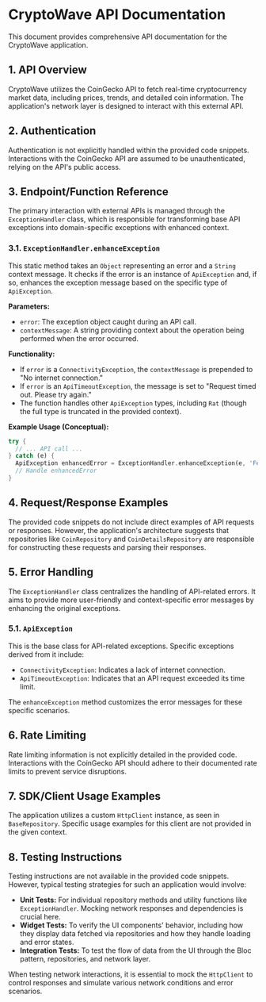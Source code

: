 # CryptoWave API Documentation

This document provides comprehensive API documentation for the CryptoWave application.

## 1. API Overview

CryptoWave utilizes the CoinGecko API to fetch real-time cryptocurrency market data, including prices, trends, and detailed coin information. The application's network layer is designed to interact with this external API.

## 2. Authentication

Authentication is not explicitly handled within the provided code snippets. Interactions with the CoinGecko API are assumed to be unauthenticated, relying on the API's public access.

## 3. Endpoint/Function Reference

The primary interaction with external APIs is managed through the `ExceptionHandler` class, which is responsible for transforming base API exceptions into domain-specific exceptions with enhanced context.

### 3.1. `ExceptionHandler.enhanceException`

This static method takes an `Object` representing an error and a `String` context message. It checks if the error is an instance of `ApiException` and, if so, enhances the exception message based on the specific type of `ApiException`.

**Parameters:**

*   `error`: The exception object caught during an API call.
*   `contextMessage`: A string providing context about the operation being performed when the error occurred.

**Functionality:**

*   If `error` is a `ConnectivityException`, the `contextMessage` is prepended to "No internet connection."
*   If `error` is an `ApiTimeoutException`, the message is set to "Request timed out. Please try again."
*   The function handles other `ApiException` types, including `Rat` (though the full type is truncated in the provided context).

**Example Usage (Conceptual):**

```dart
try {
  // ... API call ...
} catch (e) {
  ApiException enhancedError = ExceptionHandler.enhanceException(e, 'Fetching coin data');
  // Handle enhancedError
}
```

## 4. Request/Response Examples

The provided code snippets do not include direct examples of API requests or responses. However, the application's architecture suggests that repositories like `CoinRepository` and `CoinDetailsRepository` are responsible for constructing these requests and parsing their responses.

## 5. Error Handling

The `ExceptionHandler` class centralizes the handling of API-related errors. It aims to provide more user-friendly and context-specific error messages by enhancing the original exceptions.

### 5.1. `ApiException`

This is the base class for API-related exceptions. Specific exceptions derived from it include:

*   `ConnectivityException`: Indicates a lack of internet connection.
*   `ApiTimeoutException`: Indicates that an API request exceeded its time limit.

The `enhanceException` method customizes the error messages for these specific scenarios.

## 6. Rate Limiting

Rate limiting information is not explicitly detailed in the provided code. Interactions with the CoinGecko API should adhere to their documented rate limits to prevent service disruptions.

## 7. SDK/Client Usage Examples

The application utilizes a custom `HttpClient` instance, as seen in `BaseRepository`. Specific usage examples for this client are not provided in the given context.

## 8. Testing Instructions

Testing instructions are not available in the provided code snippets. However, typical testing strategies for such an application would involve:

*   **Unit Tests:** For individual repository methods and utility functions like `ExceptionHandler`. Mocking network responses and dependencies is crucial here.
*   **Widget Tests:** To verify the UI components' behavior, including how they display data fetched via repositories and how they handle loading and error states.
*   **Integration Tests:** To test the flow of data from the UI through the Bloc pattern, repositories, and network layer.

When testing network interactions, it is essential to mock the `HttpClient` to control responses and simulate various network conditions and error scenarios.